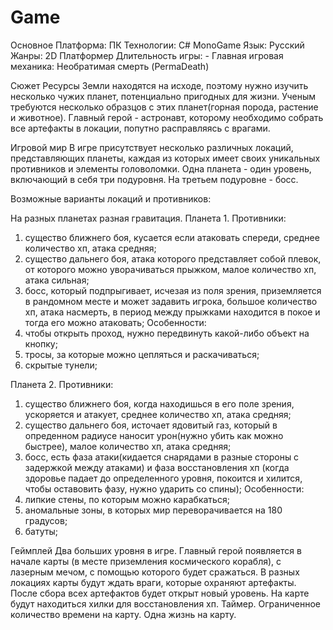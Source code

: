 # Game
Основное
Платформа: ПК
Технологии: C# MonoGame
Язык: Русский
Жанры: 2D Платформер
Длительность игры: -
Главная игровая механика: Необратимая смерть (PermaDeath)

Сюжет
Ресурсы Земли находятся на исходе, поэтому нужно изучить несколько чужих планет, потенциально пригодных для жизни. Ученым требуются несколько образцов с этих планет(горная порода, растение и животное). Главный герой - астронавт, которому необходимо собрать все артефакты в локации, попутно расправляясь с врагами. 

Игровой мир
В игре присутствует несколько различных локаций, представляющих планеты, каждая из которых имеет своих уникальных противников и элементы головоломки.
Одна планета - один уровень, включающий в себя три подуровня. На третьем подуровне - босс.

Возможные варианты локаций и противников:

На разных планетах разная гравитация. 
Планета 1. 
Противники: 
1) существо ближнего боя, кусается если атаковать спереди, среднее количество хп, атака средняя;
2) существо дальнего боя, атака которого представляет собой плевок, от которого можно уворачиваться прыжком, малое количество хп, атака сильная;
3) босс, который подпрыгивает, исчезая из поля зрения, приземляется в рандомном месте и может задавить игрока, большое количество хп, атака насмерть, в период между прыжками находится в покое и тогда его можно атаковать;
Особенности:
1) чтобы открыть проход, нужно передвинуть какой-либо объект на кнопку;
2) тросы, за которые можно цепляться и раскачиваться;
3) скрытые тунели;

Планета 2. 
Противники:
1) существо ближнего боя, когда находишься в его поле зрения, ускоряется и атакует, среднее количество хп, атака средняя;
2) существо дальнего боя, источает ядовитый газ, который в опреденном радиусе наносит урон(нужно убить как можно быстрее), малое количество хп, атака средняя;
3) босс, есть фаза атаки(кидается снарядами в разные стороны с задержкой между атаками) и фаза восстановления хп (когда здоровье падает до определенного уровня, покоится и хилится, чтобы оставовить фазу, нужно ударить со спины);
Особенности:
1) липкие стены, по которым можно карабкаться;
2) аномальные зоны, в которых мир переворачивается на 180 градусов;
3) батуты;

Геймплей
Два больших уровня в игре. 
Главный герой появляется в начале карты (в месте приземления космического корабля), с лазерным мечом, с помощью которого будет сражаться.
В разных локациях карты будут ждать враги, которые охраняют артефакты.
После сбора всех артефактов будет открыт новый уровень.
На карте будут находиться хилки для восстановления хп. 
Таймер. Ограниченное количество времени на карту.
Одна жизнь на карту.

